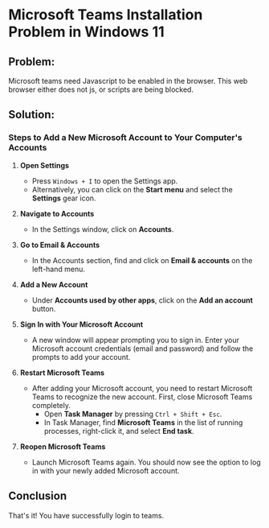 # Microsoft Teams Installation Problem in Windows 11 

## Problem:

Microsoft teams need Javascript to be enabled in the browser. This web browser either does not js, or scripts are being blocked.

## Solution:

### Steps to Add a New Microsoft Account to Your Computer's Accounts

1. **Open Settings**
   - Press `Windows + I` to open the Settings app.
   - Alternatively, you can click on the **Start menu** and select the **Settings** gear icon.

2. **Navigate to Accounts**
   - In the Settings window, click on **Accounts**.

3. **Go to Email & Accounts**
   - In the Accounts section, find and click on **Email & accounts** on the left-hand menu.

4. **Add a New Account**
   - Under **Accounts used by other apps**, click on the **Add an account** button.

5. **Sign In with Your Microsoft Account**
   - A new window will appear prompting you to sign in. Enter your Microsoft account credentials (email and password) and follow the prompts to add your account.

6. **Restart Microsoft Teams**
   - After adding your Microsoft account, you need to restart Microsoft Teams to recognize the new account. First, close Microsoft Teams completely.
     - Open **Task Manager** by pressing `Ctrl + Shift + Esc`.
     - In Task Manager, find **Microsoft Teams** in the list of running processes, right-click it, and select **End task**.

7. **Reopen Microsoft Teams**
   - Launch Microsoft Teams again. You should now see the option to log in with your newly added Microsoft account.

## Conclusion

That's it! You have successfully login to teams.
